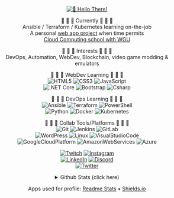 <div align="center">

[![👋 Hello There!](https://cdn.discordapp.com/attachments/363603833680560139/878781125395378237/hello-there.gif?raw=true)](https://www.youtube.com/watch?v=rEq1Z0bjdwc)

🔭 🔭 🔭 Currently 🔭 🔭 🔭 <br />
Ansible / Terraform / Kubernetes learning on-the-job <br />
A personal [web app project](https://github.com/jedington/Canvas-Your-Goals) when time permits <br />
[Cloud Computing school with WGU](https://partners.wgu.edu/Pages/BSCC.aspx)

:cookie: :cookie: :cookie: Interests :cookie: :cookie: :cookie: <br />
DevOps, Automation, WebDev, Blockchain, video game modding & emulators

<p>
    🌱 🌱 🌱 WebDev Learning 🌱 🌱 🌱
    <br />
    <img alt="HTML5" src="https://img.shields.io/badge/Markup-HTML5-informational?style=flat&logo=HTML5&color=E34F26" />
    <img alt="CSS3" src="https://img.shields.io/badge/Style-CSS3-informational?style=flat&logo=CSS3&color=1572B6" />
    <img alt="JavaScript" src="https://img.shields.io/badge/Code-JavaScript-informational?style=flat&logo=JavaScript&color=F7DF1E" />
    <br />
    <img alt=".NET Core" src="https://img.shields.io/badge/Code-.NET%20Core-informational?style=flat&logo=dotnet&color=2F3682" />    
    <img alt="Bootstrap" src="https://img.shields.io/badge/Style-Bootstrap-informational?style=flat&logo=Bootstrap&color=7952B3" />
    <img alt="Csharp" src="https://img.shields.io/badge/Code-Csharp-informational?style=flat&logo=Csharp&color=482980" />
    <!-- <img alt="React.js" src="https://img.shields.io/badge/Code-React-informational?style=flat&logo=react&color=61DAFB" /> -->
    <!-- <img alt="Node.js" src="https://img.shields.io/badge/Code-Node.js-informational?style=flat&logo=Node.js&color=3D883B" /> -->
    <!-- <img alt="Golang" src="https://img.shields.io/badge/Code-Golang-informational?style=flat&logo=Go" /> -->
</p>

<p>
    🌱 🌱 🌱 DevOps Learning 🌱 🌱 🌱
    <br />
    <img alt="Ansible" src="https://img.shields.io/badge/IaC-Ansible-informational?style=flat&logo=Ansible&color=ffffff" />
    <img alt="Terraform" src="https://img.shields.io/badge/IaC-Terraform-informational?style=flat&logo=Terraform&color=6B3FA0" />
    <img alt="PowerShell" src="https://img.shields.io/badge/Code-PowerShell-informational?style=flat&logo=PowerShell&color=44A4F2" />
    <br />
    <img alt="Python" src="https://img.shields.io/badge/Code-Python-informational?style=flat&logo=Python&color=3776AB" />
    <img alt="Docker" src="https://img.shields.io/badge/Tool-Docker-informational?style=flat&logo=Docker&color=2C8EBB" />
    <img alt="Kubernetes" src="https://img.shields.io/badge/Tool-Kubernetes-informational?style=flat&logo=Kubernetes&color=00205b" />
</p>

<p>
    🌱 🌱 🌱 Collab Tools/Platforms 🌱 🌱 🌱
    <br />
    <img alt="Git" src="https://img.shields.io/badge/Tool-Git-informational?style=flat&logo=Git&color=bd2c00" />
    <img alt="Jenkins" src="https://img.shields.io/badge/Tool-Jenkins-informational?style=flat&logo=Jenkins&color=FF0000" />
    <img alt="GitLab" src="https://img.shields.io/badge/Tool-GitLab-informational?style=flat&logo=GitLab&color=e24329" />
    <br />
    <img alt="WordPress" src="https://img.shields.io/badge/Tool-WordPress-informational?style=flat&logo=WordPress&color=21759b" />
    <img alt="Linux" src="https://img.shields.io/badge/Tool-Linux-informational?style=flat&logo=Linux&color=F5E9A8" />
    <img alt="VisualStudioCode" src="https://img.shields.io/badge/Tool-VS%20Code-informational?style=flat&logo=VisualStudioCode&color=0078d7" />
    <br />
    <img alt="GoogleCloudPlatform" src="https://img.shields.io/badge/Tool-GCP-informational?style=flat&logo=GoogleCloud&color=5865F2" />
    <img alt="AmazonWebServices" src="https://img.shields.io/badge/Tool-AWS-informational?style=flat&logo=AmazonAWS&color=5865F2" />   
    <img alt="Azure" src="https://img.shields.io/badge/Tool-Azure-informational?style=flat&logo=MicrosoftAzure&color=5865F2" />
</p>

[![Twitch][twitch-shield]][twitch-url]
[![Instagram][instagram-shield]][instagram-url] <br />
[![LinkedIn][linkedin-shield]][linkedin-url]
[![Discord][discord-shield]][discord-url] <br />
[![Twitter][twitter-shield]][twitter-url]

<details>
  <summary>Github Stats (click here)</summary>

![](https://github-readme-stats.vercel.app/api?username=jedington&layout=compact&count_private=true&show_icons=true&hide=issues&hide_title=true&theme=react)

![](https://github-readme-stats.vercel.app/api/top-langs/?username=jedington&layout=compact&hide=html&langs_count=10&theme=react)

</details>

Apps used for profile: [Readme Stats](https://github-readme-stats.vercel.app) • [Shields.io](https://shields.io)
</div>

[twitch-shield]: https://img.shields.io/badge/Twitch-9146FF?style=for-the-badge&logo=twitch&logoColor=white
[twitch-url]: https://twitch.tv/arcanicvoid
[instagram-shield]: https://img.shields.io/badge/-Instagram-bc2a8d?style=for-the-badge&logo=instagram&logoColor=white
[instagram-url]: https://www.instagram.com/edingtonjulian
[linkedin-shield]: https://img.shields.io/badge/-LinkedIn-black.svg?style=for-the-badge&logo=linkedin&colorB=0072B1
[linkedin-url]: https://www.linkedin.com/in/julian-edington
[discord-shield]: https://img.shields.io/badge/Discord-7289DA?style=for-the-badge&logo=discord&logoColor=white
[discord-url]: https://discord.io/ArcanicVoid
[twitter-shield]: https://img.shields.io/twitter/follow/ArcanicVoid?style=for-the-badge&logo=twitter&colorB=1DA1F2
[twitter-url]: https://twitter.com/ArcanicVoid
[site-shield]: https://img.shields.io/website?down_color=red&down_message=offline&up_color=green&up_message=online&url=https%3A%2F%2Farcanicvoid.com
[site-url]: https://arcanicvoid.com
